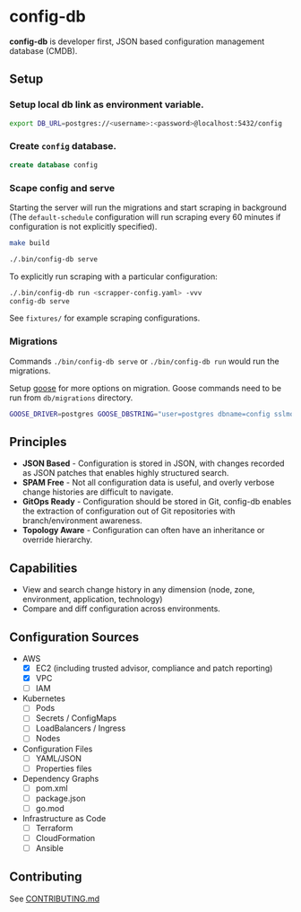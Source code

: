 # config-db

**config-db** is developer first, JSON based configuration management database (CMDB).

## Setup

### Setup local db link as environment variable.

```bash
export DB_URL=postgres://<username>:<password>@localhost:5432/config
```

### Create `config` database.

```sql
create database config
```

### Scape config and serve

Starting the server will run the migrations and start scraping in background (The `default-schedule` configuration will run scraping every 60 minutes if configuration is not explicitly specified).

```bash
make build

./.bin/config-db serve
```

To explicitly run scraping with a particular configuration:

```bash
./.bin/config-db run <scrapper-config.yaml> -vvv
config-db serve
```

See `fixtures/` for example scraping configurations.

### Migrations

Commands `./bin/config-db serve` or `./bin/config-db run` would run the migrations.

Setup [goose](https://github.com/pressly/goose) for more options on migration. Goose commands need to be run from `db/migrations` directory.

```bash
GOOSE_DRIVER=postgres GOOSE_DBSTRING="user=postgres dbname=config sslmode=disable" goose down
```
## Principles

* **JSON Based** - Configuration is stored in JSON, with changes recorded as JSON patches that enables highly structured search.
* **SPAM Free** - Not all configuration data is useful, and overly verbose change histories are difficult to navigate.
* **GitOps Ready** - Configuration should be stored in Git, config-db enables the extraction of configuration out of Git repositories with branch/environment awareness.
* **Topology Aware** - Configuration can often have an inheritance or override hierarchy.

## Capabilities

* View and search change history in any dimension (node, zone, environment, application, technology)
* Compare and diff configuration across environments.

## Configuration Sources

* AWS
  * [x] EC2 (including trusted advisor, compliance and patch reporting)
  * [x] VPC
  * [ ] IAM
* Kubernetes
  * [ ] Pods
  * [ ] Secrets / ConfigMaps
  * [ ] LoadBalancers / Ingress
  * [ ] Nodes
* Configuration Files
  * [ ] YAML/JSON
  * [ ] Properties files
* Dependency Graphs
  * [ ] pom.xml
  * [ ] package.json
  * [ ] go.mod
* Infrastructure as Code
  * [ ] Terraform
  * [ ] CloudFormation
  * [ ] Ansible

## Contributing

See [CONTRIBUTING.md](./CONTRIBUTING.md)
